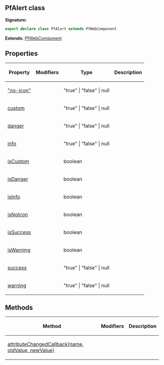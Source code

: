 ## PfAlert class

**Signature:**

```typescript
export declare class PfAlert extends PfWebComponent 
```
**Extends:** [PfWebComponent](./pfwebcomponent)

## Properties

<table><thead><tr><th>

Property


</th><th>

Modifiers


</th><th>

Type


</th><th>

Description


</th></tr></thead>
<tbody><tr><td>

["no-icon"](./_no-icon_)


</td><td>


</td><td>

"true" \| "false" \| null


</td><td>


</td></tr>
<tr><td>

[custom](./custom)


</td><td>


</td><td>

"true" \| "false" \| null


</td><td>


</td></tr>
<tr><td>

[danger](./danger)


</td><td>


</td><td>

"true" \| "false" \| null


</td><td>


</td></tr>
<tr><td>

[info](./info)


</td><td>


</td><td>

"true" \| "false" \| null


</td><td>


</td></tr>
<tr><td>

[isCustom](./iscustom)


</td><td>


</td><td>

boolean


</td><td>


</td></tr>
<tr><td>

[isDanger](./isdanger)


</td><td>


</td><td>

boolean


</td><td>


</td></tr>
<tr><td>

[isInfo](./isinfo)


</td><td>


</td><td>

boolean


</td><td>


</td></tr>
<tr><td>

[isNoIcon](./isnoicon)


</td><td>


</td><td>

boolean


</td><td>


</td></tr>
<tr><td>

[isSuccess](./issuccess)


</td><td>


</td><td>

boolean


</td><td>


</td></tr>
<tr><td>

[isWarning](./iswarning)


</td><td>


</td><td>

boolean


</td><td>


</td></tr>
<tr><td>

[success](./success)


</td><td>


</td><td>

"true" \| "false" \| null


</td><td>


</td></tr>
<tr><td>

[warning](./warning)


</td><td>


</td><td>

"true" \| "false" \| null


</td><td>


</td></tr>
</tbody></table>

## Methods

<table><thead><tr><th>

Method


</th><th>

Modifiers


</th><th>

Description


</th></tr></thead>
<tbody><tr><td>

[attributeChangedCallback(name, oldValue, newValue)](./attributechangedcallback)


</td><td>


</td><td>


</td></tr>
</tbody></table>
